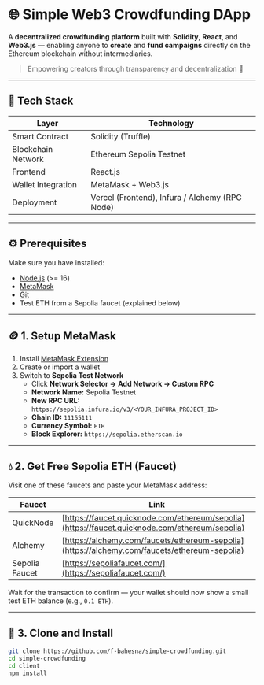# 🌐 Simple Web3 Crowdfunding DApp

A **decentralized crowdfunding platform** built with **Solidity**, **React**, and **Web3.js** — enabling anyone to **create** and **fund campaigns** directly on the Ethereum blockchain without intermediaries.

> Empowering creators through transparency and decentralization 🚀

---

## 🧱 Tech Stack

| Layer | Technology |
|-------|-------------|
| Smart Contract | Solidity (Truffle) |
| Blockchain Network | Ethereum Sepolia Testnet |
| Frontend | React.js |
| Wallet Integration | MetaMask + Web3.js |
| Deployment | Vercel (Frontend), Infura / Alchemy (RPC Node) |

---

## ⚙️ Prerequisites

Make sure you have installed:
- [Node.js](https://nodejs.org/) (>= 16)
- [MetaMask](https://metamask.io/)
- [Git](https://git-scm.com/)
- Test ETH from a Sepolia faucet (explained below)

---

## 🪙 1. Setup MetaMask

1. Install [MetaMask Extension](https://metamask.io/download.html)
2. Create or import a wallet
3. Switch to **Sepolia Test Network**
   - Click **Network Selector → Add Network → Custom RPC**
   - **Network Name:** Sepolia Testnet  
   - **New RPC URL:** `https://sepolia.infura.io/v3/<YOUR_INFURA_PROJECT_ID>`  
   - **Chain ID:** `11155111`  
   - **Currency Symbol:** `ETH`  
   - **Block Explorer:** `https://sepolia.etherscan.io`

---

## 💧 2. Get Free Sepolia ETH (Faucet)

Visit one of these faucets and paste your MetaMask address:

| Faucet | Link |
|--------|------|
| QuickNode | [https://faucet.quicknode.com/ethereum/sepolia](https://faucet.quicknode.com/ethereum/sepolia) |
| Alchemy | [https://alchemy.com/faucets/ethereum-sepolia](https://alchemy.com/faucets/ethereum-sepolia) |
| Sepolia Faucet | [https://sepoliafaucet.com/](https://sepoliafaucet.com/) |

Wait for the transaction to confirm — your wallet should now show a small test ETH balance (e.g., `0.1 ETH`).

---

## 🧠 3. Clone and Install

```bash
git clone https://github.com/f-bahesna/simple-crowdfunding.git
cd simple-crowdfunding
cd client
npm install
